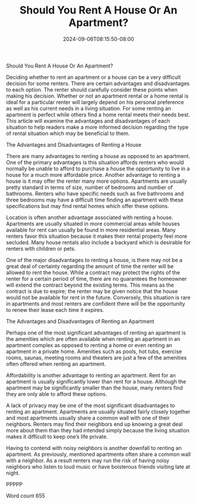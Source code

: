 ﻿---
title: "Should You Rent A House Or An Apartment?"
date: 2024-09-06T08:15:50-08:00
description: "Renting A House Or Apartment Tips for Web Success"
featured_image: "/images/Renting A House Or Apartment.jpg"
tags: ["Renting A House Or Apartment"]
---

Should You Rent A House Or An Apartment?

Deciding whether to rent an apartment or a house can be a very difficult decision for some renters. There are certain advantages and disadvantages to each option. The renter should carefully consider these points when making his decision. Whether or not an apartment rental or a home rental is ideal for a particular renter will largely depend on his personal preference as well as his current needs in a living situation. For some renting an apartment is perfect while others find a home rental meets their needs best. This article will examine the advantages and disadvantages of each situation to help readers make a more informed decision regarding the type of rental situation which may be beneficial to them.

The Advantages and Disadvantages of Renting a House

There are many advantages to renting a house as opposed to an apartment. One of the primary advantages is this situation affords renters who would normally be unable to afford to purchase a house the opportunity to live in a house for a much more affordable price. Another advantage to renting a house is it may offer the renter many more options. Apartments are usually pretty standard in terms of size, number of bedrooms and number of bathrooms. Renters who have specific needs such as five bathrooms and three bedrooms may have a difficult time finding an apartment with these specifications but may find rental homes which offer these options. 

Location is often another advantage associated with renting a house. Apartments are usually situated in more commercial areas while houses available for rent can usually be found in more residential areas. Many renters favor this situation because it makes their rental property feel more secluded. Many house rentals also include a backyard which is desirable for renters with children or pets. 

One of the major disadvantages to renting a house, is there may not be a great deal of certainty regarding the amount of time the renter will be allowed to rent the house. While a contract may protect the rights of the renter for a certain period of time, there are no guarantees the homeowner will extend the contract beyond the existing terms. This means as the contract is due to expire; the renter may be given notice that the house would not be available for rent in the future. Conversely, this situation is rare in apartments and most renters are confident there will be the opportunity to renew their lease each time it expires. 

The Advantages and Disadvantages of Renting an Apartment

Perhaps one of the most significant advantages of renting an apartment is the amenities which are often available when renting an apartment in an apartment complex as opposed to renting a home or even renting an apartment in a private home. Amenities such as pools, hot tubs, exercise rooms, saunas, meeting rooms and theaters are just a few of the amenities often offered when renting an apartment. 

Affordability is another advantage to renting an apartment. Rent for an apartment is usually significantly lower than rent for a house. Although the apartment may be significantly smaller than the house, many renters find they are only able to afford these options. 

A lack of privacy may be one of the most significant disadvantages to renting an apartment. Apartments are usually situated fairly closely together and most apartments usually share a common wall with one of their neighbors. Renters may find their neighbors end up knowing a great deal more about them than they had intended simply because the living situation makes it difficult to keep one’s life private. 

Having to contend with noisy neighbors is another downfall to renting an apartment. As previously, mentioned apartments often share a common wall with a neighbor. As a result renters may run the risk of having noisy neighbors who listen to loud music or have boisterous friends visiting late at night. 

PPPPP

Word count 655


